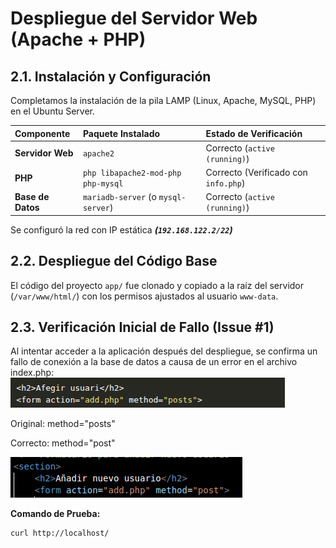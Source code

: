 # Despliegue del Servidor Web (Apache + PHP)

## 2.1. Instalación y Configuración

Completamos la instalación de la pila LAMP (Linux, Apache, MySQL, PHP) en el Ubuntu Server.

| Componente | Paquete Instalado | Estado de Verificación |
| :--- | :--- | :--- |
| **Servidor Web** | `apache2` | Correcto (`active (running)`) |
| **PHP** | `php libapache2-mod-php php-mysql` | Correcto (Verificado con `info.php`) |
| **Base de Datos** | `mariadb-server` (o `mysql-server`) | Correcto (`active (running)`) |

Se configuró la red con IP estática ***(`192.168.122.2/22`)***

## 2.2. Despliegue del Código Base

El código del proyecto `app/` fue clonado y copiado a la raíz del servidor (`/var/www/html/`) con los permisos ajustados al usuario `www-data`.

## 2.3. Verificación Inicial de Fallo (Issue #1)

Al intentar acceder a la aplicación después del despliegue, se confirma un fallo de conexión a la base de datos a causa de un error en el archivo index.php:
![](../images/error_index_php.png)

Original: method="posts"

Correcto: method="post"

![Nuestro código: ](../images/Solucio_index_php.png)

**Comando de Prueba:**

```bash
curl http://localhost/

